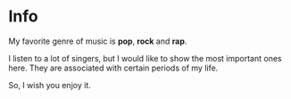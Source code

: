<script>
	function onPageLoad(){
		addArtist("AsperX", "asperx", 
			"bad_trip", "Bad Trip",
			"kosmos", "Космос",
			"sumashedshim_vhod_besplatno", "Сумасшедшим вход бесплатно"
		);
		addArtist("Лжедмитрий IV", "ljedmitriy", 
			"ljeblagodat", "Лжеблагодать",
			"bitva", "Битва",
			"helltrigger", "Хэллтриггер"
		);
		addArtist("Lodoss", "lodoss", 
			"vosmorka", "Восьмёрка",
			"megalodon", "Мегалодон",
			"jguchie", "Жгучие"
		);
		addArtist("Обстоятельства", "obstoyatelstva", 
			"v_moih_glazah", "В моих глазах",
			"stonut_minuti", "Стонут минуты",
			"zavodnoy_apelsin", "Заводной апельсин"
		);
		addArtist("ZOLOTO", "zoloto", 
			"poka", "Пока",
			"ulitsi_jdali", "Улицы ждали",
			"pmml", "PMML"
		);
		addArtist("Jubilee", "jubilee", 
			"kladbiche_imeni_menya", "Кладбище имени меня",
			"poisk", "Поиск",
			"bolno", "Больно"
		);
	}

	function addArtist(name, id, mus1, mus1_title, mus2, mus2_title, mus3, mus3_title){
		findById("artists").innerHTML += `
			<div class="artist table">
				<img src="resources/profile/music/${id}/image.jpg" id="image"/>
				<div id="samples">
					<h1 id="${id}">${name}</h1>

					<music-player src="resources/profile/music/${id}/${mus1}.mp3" name="${mus1_title}" singer="${name}" class="music"></music-player>
					<music-player src="resources/profile/music/${id}/${mus2}.mp3" name="${mus2_title}" singer="${name}" class="music"></music-player>
					<music-player src="resources/profile/music/${id}/${mus3}.mp3" name="${mus3_title}" singer="${name}" class="music"></music-player>
				</div>
			</div>
			<hr/>
		`
	}
</script>

<style>

.artist {
	gap: 5pt 30pt;
	justify-content: center;
}

.artist #image {
	width: 260pt;
	height: 260pt;
	display: inline-block;
	vertical-align: top;
	background: rgba(0, 0, 0, 0) !important;
	border-radius: 50%;
	object-fit: cover;
	animation-duration: 0.8s;
	animation-name: fade;
}

.artist h1 {
	font-size: 34pt !important;
	margin-bottom: 0pt !important;
	margin-top: 0pt !important;
}

.artist #samples {
	width: 270pt;
}

.music {
	margin-bottom: 8pt;
	width: 100%;
}

</style>

# Info

My favorite genre of music is **pop**, **rock** and **rap**. 

I listen to a lot of singers, but I would like to show the most important ones here. They are associated with certain periods of my life. 

So, I wish you enjoy it. 

<div class="page-separator-close"></div>
<br/>
<div id="artists"></div>

